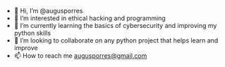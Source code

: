 - 👋 Hi, I’m @augusporres
- 👀 I’m interested in ethical hacking and programming
- 🌱 I’m currently learning the basics of cybersecurity and improving my python skills
- 💞️ I’m looking to collaborate on any python project that helps learn and improve
- 📫 How to reach me augusporres@gmail.com

<!---
augusporres/augusporres is a ✨ special ✨ repository because its `README.md` (this file) appears on your GitHub profile.
You can click the Preview link to take a look at your changes.
--->
